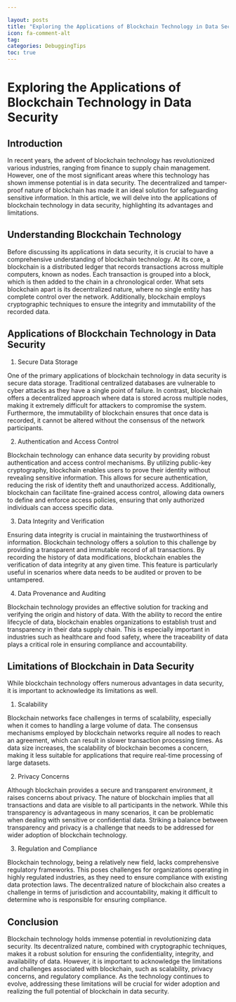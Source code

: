 ```yaml
---

layout: posts
title: "Exploring the Applications of Blockchain Technology in Data Security"
icon: fa-comment-alt
tag:      
categories: DebuggingTips
toc: true
---
```




# Exploring the Applications of Blockchain Technology in Data Security

## Introduction

In recent years, the advent of blockchain technology has revolutionized various industries, ranging from finance to supply chain management. However, one of the most significant areas where this technology has shown immense potential is in data security. The decentralized and tamper-proof nature of blockchain has made it an ideal solution for safeguarding sensitive information. In this article, we will delve into the applications of blockchain technology in data security, highlighting its advantages and limitations.

## Understanding Blockchain Technology

Before discussing its applications in data security, it is crucial to have a comprehensive understanding of blockchain technology. At its core, a blockchain is a distributed ledger that records transactions across multiple computers, known as nodes. Each transaction is grouped into a block, which is then added to the chain in a chronological order. What sets blockchain apart is its decentralized nature, where no single entity has complete control over the network. Additionally, blockchain employs cryptographic techniques to ensure the integrity and immutability of the recorded data.

## Applications of Blockchain Technology in Data Security

1. Secure Data Storage

One of the primary applications of blockchain technology in data security is secure data storage. Traditional centralized databases are vulnerable to cyber attacks as they have a single point of failure. In contrast, blockchain offers a decentralized approach where data is stored across multiple nodes, making it extremely difficult for attackers to compromise the system. Furthermore, the immutability of blockchain ensures that once data is recorded, it cannot be altered without the consensus of the network participants.

2. Authentication and Access Control

Blockchain technology can enhance data security by providing robust authentication and access control mechanisms. By utilizing public-key cryptography, blockchain enables users to prove their identity without revealing sensitive information. This allows for secure authentication, reducing the risk of identity theft and unauthorized access. Additionally, blockchain can facilitate fine-grained access control, allowing data owners to define and enforce access policies, ensuring that only authorized individuals can access specific data.

3. Data Integrity and Verification

Ensuring data integrity is crucial in maintaining the trustworthiness of information. Blockchain technology offers a solution to this challenge by providing a transparent and immutable record of all transactions. By recording the history of data modifications, blockchain enables the verification of data integrity at any given time. This feature is particularly useful in scenarios where data needs to be audited or proven to be untampered.

4. Data Provenance and Auditing

Blockchain technology provides an effective solution for tracking and verifying the origin and history of data. With the ability to record the entire lifecycle of data, blockchain enables organizations to establish trust and transparency in their data supply chain. This is especially important in industries such as healthcare and food safety, where the traceability of data plays a critical role in ensuring compliance and accountability.

## Limitations of Blockchain in Data Security

While blockchain technology offers numerous advantages in data security, it is important to acknowledge its limitations as well.

1. Scalability

Blockchain networks face challenges in terms of scalability, especially when it comes to handling a large volume of data. The consensus mechanisms employed by blockchain networks require all nodes to reach an agreement, which can result in slower transaction processing times. As data size increases, the scalability of blockchain becomes a concern, making it less suitable for applications that require real-time processing of large datasets.

2. Privacy Concerns

Although blockchain provides a secure and transparent environment, it raises concerns about privacy. The nature of blockchain implies that all transactions and data are visible to all participants in the network. While this transparency is advantageous in many scenarios, it can be problematic when dealing with sensitive or confidential data. Striking a balance between transparency and privacy is a challenge that needs to be addressed for wider adoption of blockchain technology.

3. Regulation and Compliance

Blockchain technology, being a relatively new field, lacks comprehensive regulatory frameworks. This poses challenges for organizations operating in highly regulated industries, as they need to ensure compliance with existing data protection laws. The decentralized nature of blockchain also creates a challenge in terms of jurisdiction and accountability, making it difficult to determine who is responsible for ensuring compliance.

## Conclusion

Blockchain technology holds immense potential in revolutionizing data security. Its decentralized nature, combined with cryptographic techniques, makes it a robust solution for ensuring the confidentiality, integrity, and availability of data. However, it is important to acknowledge the limitations and challenges associated with blockchain, such as scalability, privacy concerns, and regulatory compliance. As the technology continues to evolve, addressing these limitations will be crucial for wider adoption and realizing the full potential of blockchain in data security.